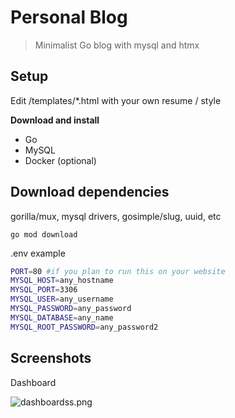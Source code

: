 # Personal Blog


>Minimalist Go blog with mysql and htmx


## Setup 

Edit /templates/*.html with your own resume / style


**Download and install**
- Go 
- MySQL
- Docker (optional)

## Download dependencies

gorilla/mux, mysql drivers, gosimple/slug, uuid, etc

`go mod download`


.env example

```sh
PORT=80 #if you plan to run this on your website
MYSQL_HOST=any_hostname
MYSQL_PORT=3306
MYSQL_USER=any_username
MYSQL_PASSWORD=any_password
MYSQL_DATABASE=any_name
MYSQL_ROOT_PASSWORD=any_password2
```



## Screenshots


Dashboard

![dashboardss.png](https://cdn.kevingil.com/dashboardss.png)


